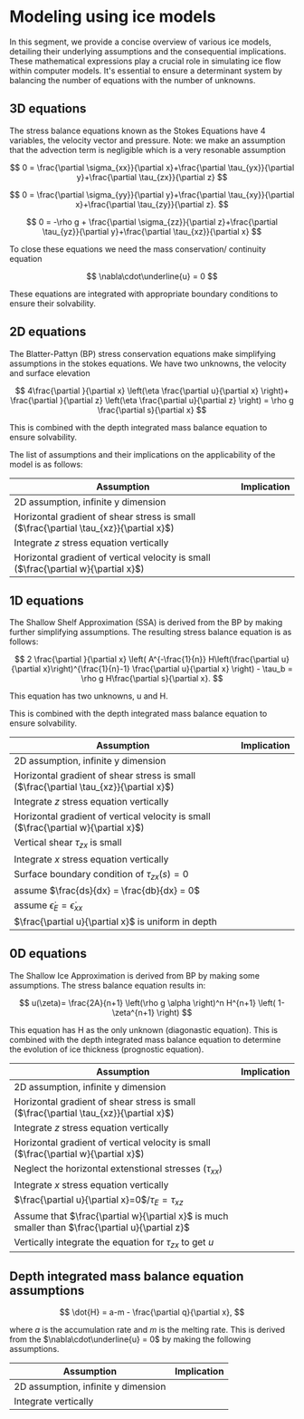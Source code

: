 # Modeling using ice models
In this segment, we provide a concise overview of various ice models, detailing their underlying assumptions and the consequential implications. These mathematical expressions play a crucial role in simulating ice flow within computer models. It's essential to ensure a determinant system by balancing the number of equations with the number of unknowns.

## 3D equations

The stress balance equations known as the Stokes Equations have 4 variables, the velocity vector and pressure. Note: we make an assumption that the advection term is negligible which is a very resonable assumption 

$$
0 =  \frac{\partial \sigma_{xx}}{\partial x}+\frac{\partial \tau_{yx}}{\partial y}+\frac{\partial \tau_{zx}}{\partial z}
$$

$$
0 = \frac{\partial \sigma_{yy}}{\partial y}+\frac{\partial \tau_{xy}}{\partial x}+\frac{\partial \tau_{zy}}{\partial z}.
$$

$$
0 = -\rho g + \frac{\partial \sigma_{zz}}{\partial z}+\frac{\partial \tau_{yz}}{\partial y}+\frac{\partial \tau_{xz}}{\partial x}
$$

To close these equations we need the mass conservation/ continuity equation

$$
\nabla\cdot\underline{u} = 0
$$

These equations are integrated with appropriate boundary conditions to ensure their solvability.

## 2D equations

The Blatter-Pattyn (BP) stress conservation equations make simplifying assumptions in the stokes equations. We have two unknowns, the velocity and surface elevation 

$$
4\frac{\partial }{\partial x}  \left(\eta \frac{\partial u}{\partial x} \right)+ \frac{\partial }{\partial z} \left(\eta \frac{\partial u}{\partial z} \right) = \rho g \frac{\partial s}{\partial x} 
$$

This is combined with the depth integrated mass balance equation to ensure solvability.


The list of assumptions and their implications on the applicability of the model is as follows:

| Assumption  | Implication | 
|-------|-----|
| 2D assumption, infinite y dimension |   |
| Horizontal gradient of shear stress is small ($\frac{\partial \tau_{xz}}{\partial x}$) |   |
| Integrate $z$ stress equation vertically |   |
| Horizontal gradient of vertical velocity is small ($\frac{\partial w}{\partial x}$) |   |


## 1D equations

The Shallow Shelf Approximation (SSA) is derived from the BP by making further simplifying assumptions. The resulting stress balance equation is as follows:

$$
2 \frac{\partial }{\partial x} \left( A^{-\frac{1}{n}} H\left(\frac{\partial u}{\partial x}\right)^{\frac{1}{n}-1} \frac{\partial u}{\partial x} \right) - \tau_b = \rho g H\frac{\partial s}{\partial x}.
$$

This equation has two unknowns, u and H.

This is combined with the depth integrated mass balance equation to ensure solvability.


| Assumption  | Implication | 
|-------|-----|
| 2D assumption, infinite y dimension |   |
| Horizontal gradient of shear stress is small ($\frac{\partial \tau_{xz}}{\partial x}$) |   |
| Integrate $z$ stress equation vertically |   |
| Horizontal gradient of vertical velocity is small ($\frac{\partial w}{\partial x}$) |   |
| Vertical shear $\tau_{zx}$ is small |   |
| Integrate $x$ stress equation vertically |   |
| Surface boundary condition of  $\tau_{zx}(s) = 0$ |   |
| assume $\frac{ds}{dx} = \frac{db}{dx} = 0$ |   |
| assume $\dot\epsilon_{E} = \dot\epsilon_{xx}$ |   |
| $\frac{\partial u}{\partial x}$ is uniform in depth|  |

## 0D equations

The Shallow Ice Approximation is derived from BP by making some assumptions. The stress balance equation results in:

$$
u(\zeta)=  \frac{2A}{n+1} \left(\rho g \alpha \right)^n  H^{n+1} \left( 1- \zeta^{n+1} \right)
$$

This equation has H as the only unknown (diagonastic equation).
This is combined with the depth integrated mass balance equation to determine the evolution of ice thickness (prognostic equation).



| Assumption  | Implication | 
|-------|-----|
| 2D assumption, infinite y dimension |   |
| Horizontal gradient of shear stress is small ($\frac{\partial \tau_{xz}}{\partial x}$) |   |
| Integrate $z$ stress equation vertically |   |
| Horizontal gradient of vertical velocity is small ($\frac{\partial w}{\partial x}$) |   |
| Neglect the horizontal extenstional stresses ($\tau_{xx}$)|  |
| Integrate $x$ stress equation vertically| |
| $\frac{\partial u}{\partial x}=0$/$\tau_E = \tau_{xz}$| |
| Assume that $\frac{\partial w}{\partial x}$ is much smaller than $\frac{\partial u}{\partial z}$| |
| Vertically integrate the equation for $\tau_{zx}$ to get $u$ | |

## Depth integrated mass balance equation assumptions

$$
\dot{H} = a-m - \frac{\partial q}{\partial x},
$$

where $a$ is the accumulation rate and $m$ is the melting rate. This is derived from the $\nabla\cdot\underline{u} = 0$ by making the following assumptions.


| Assumption  | Implication | 
|-------|-----|
| 2D assumption, infinite y dimension |   |
| Integrate vertically  |   |
